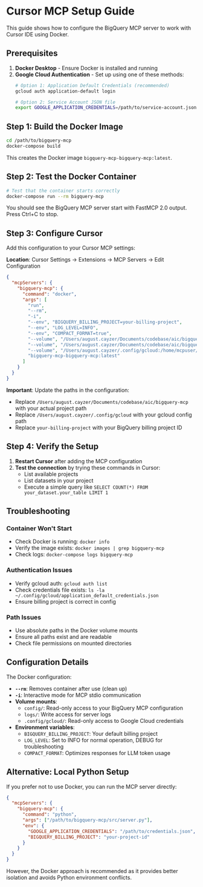 # Cursor MCP Setup Guide

This guide shows how to configure the BigQuery MCP server to work with Cursor IDE using Docker.

## Prerequisites

1. **Docker Desktop** - Ensure Docker is installed and running
2. **Google Cloud Authentication** - Set up using one of these methods:
   ```bash
   # Option 1: Application Default Credentials (recommended)
   gcloud auth application-default login

   # Option 2: Service Account JSON file
   export GOOGLE_APPLICATION_CREDENTIALS=/path/to/service-account.json
   ```

## Step 1: Build the Docker Image

```bash
cd /path/to/bigquery-mcp
docker-compose build
```

This creates the Docker image `bigquery-mcp-bigquery-mcp:latest`.

## Step 2: Test the Docker Container

```bash
# Test that the container starts correctly
docker-compose run --rm bigquery-mcp
```

You should see the BigQuery MCP server start with FastMCP 2.0 output. Press Ctrl+C to stop.

## Step 3: Configure Cursor

Add this configuration to your Cursor MCP settings:

**Location**: Cursor Settings → Extensions → MCP Servers → Edit Configuration

```json
{
  "mcpServers": {
    "bigquery-mcp": {
      "command": "docker",
      "args": [
        "run",
        "--rm",
        "-i",
        "--env", "BIGQUERY_BILLING_PROJECT=your-billing-project",
        "--env", "LOG_LEVEL=INFO",
        "--env", "COMPACT_FORMAT=true",
        "--volume", "/Users/august.cayzer/Documents/codebase/aic/bigquery-mcp/config:/app/config:ro",
        "--volume", "/Users/august.cayzer/Documents/codebase/aic/bigquery-mcp/logs:/app/logs",
        "--volume", "/Users/august.cayzer/.config/gcloud:/home/mcpuser/.config/gcloud:ro",
        "bigquery-mcp-bigquery-mcp:latest"
      ]
    }
  }
}
```

**Important**: Update the paths in the configuration:
- Replace `/Users/august.cayzer/Documents/codebase/aic/bigquery-mcp` with your actual project path
- Replace `/Users/august.cayzer/.config/gcloud` with your gcloud config path
- Replace `your-billing-project` with your BigQuery billing project ID

## Step 4: Verify the Setup

1. **Restart Cursor** after adding the MCP configuration
2. **Test the connection** by trying these commands in Cursor:
   - List available projects
   - List datasets in your project
   - Execute a simple query like `SELECT COUNT(*) FROM your_dataset.your_table LIMIT 1`

## Troubleshooting

### Container Won't Start
- Check Docker is running: `docker info`
- Verify the image exists: `docker images | grep bigquery-mcp`
- Check logs: `docker-compose logs bigquery-mcp`

### Authentication Issues
- Verify gcloud auth: `gcloud auth list`
- Check credentials file exists: `ls -la ~/.config/gcloud/application_default_credentials.json`
- Ensure billing project is correct in config

### Path Issues
- Use absolute paths in the Docker volume mounts
- Ensure all paths exist and are readable
- Check file permissions on mounted directories

## Configuration Details

The Docker configuration:
- **`--rm`**: Removes container after use (clean up)
- **`-i`**: Interactive mode for MCP stdio communication
- **Volume mounts**:
  - `config/`: Read-only access to your BigQuery MCP configuration
  - `logs/`: Write access for server logs
  - `.config/gcloud/`: Read-only access to Google Cloud credentials
- **Environment variables**:
  - `BIGQUERY_BILLING_PROJECT`: Your default billing project
  - `LOG_LEVEL`: Set to INFO for normal operation, DEBUG for troubleshooting
  - `COMPACT_FORMAT`: Optimizes responses for LLM token usage

## Alternative: Local Python Setup

If you prefer not to use Docker, you can run the MCP server directly:

```json
{
  "mcpServers": {
    "bigquery-mcp": {
      "command": "python",
      "args": ["/path/to/bigquery-mcp/src/server.py"],
      "env": {
        "GOOGLE_APPLICATION_CREDENTIALS": "/path/to/credentials.json",
        "BIGQUERY_BILLING_PROJECT": "your-project-id"
      }
    }
  }
}
```

However, the Docker approach is recommended as it provides better isolation and avoids Python environment conflicts.
